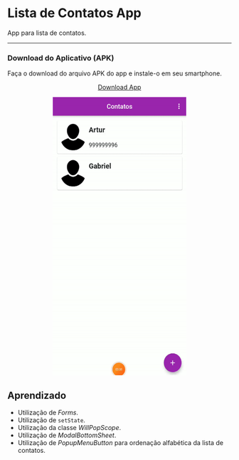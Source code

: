# Lista de Contatos App
 App para lista de contatos.

***
### Download do Aplicativo (APK)
Faça o download do arquivo APK do app e instale-o em seu smartphone.

<p align="center">
  <a href="https://drive.google.com/u/0/uc?id=12j740JyYL8S0JPEuMX-imsuxfigsYff1&export=download">Download App</a>
</p>

 <p align="center">
 <img  width="300" height="625" src="assets/to_readme/presentation.gif">
 <p/>


## Aprendizado
* Utilização de *Forms*.
* Utilização de `setState`.
* Utilização da classe *WillPopScope*.
* Utilização de *ModalBottomSheet*.
* Utilização de *PopupMenuButton* para ordenação alfabética da lista de contatos.
